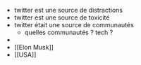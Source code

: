- twitter est une source de distractions
- twitter est une source de toxicité
- twitter était une source de communautés
	- quelles communautés ? tech ?
-
- [[Elon Musk]]
- [[USA]]